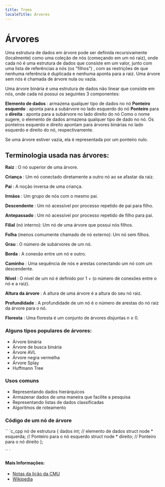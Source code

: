 ```yaml
---
title: Trees
localeTitle: Árvores
---
```

# Árvores

Uma estrutura de dados em árvore pode ser definida recursivamente (localmente) como uma coleção de nós (começando em um nó raiz), onde cada nó é uma estrutura de dados que consiste em um valor, junto com uma lista de referências a nós (os "filhos") , com as restrições de que nenhuma referência é duplicada e nenhuma aponta para a raiz. Uma árvore sem nós é chamada de árvore nula ou vazia.

Uma árvore binária é uma estrutura de dados não linear que consiste em nós, onde cada nó possui os seguintes 3 componentes:

**Elemento de dados** : armazena qualquer tipo de dados no nó **Ponteiro esquerdo** : aponta para a subárvore no lado esquerdo do nó **Ponteiro** para a **direita** : aponta para a subárvore no lado direito do nó Como o nome sugere, o elemento de dados armazena qualquer tipo de dado no nó. Os ponteiros esquerdo e direito apontam para árvores binárias no lado esquerdo e direito do nó, respectivamente.

Se uma árvore estiver vazia, ela é representada por um ponteiro nulo.

## Terminologia usada nas árvores:

**Raiz** : O nó superior de uma árvore.

**Criança** : Um nó conectado diretamente a outro nó ao se afastar da raiz.

**Pai** : A noção inversa de uma criança.

**Irmãos** : Um grupo de nós com o mesmo pai.

**Descendente** : Um nó acessível por processo repetido de pai para filho.

**Antepassado** : Um nó acessível por processo repetido de filho para pai.

**Filial** (nó interno): Um nó de uma árvore que possui nós filhos.

**Folha** (menos comumente chamado de nó externo): Um nó sem filhos.

**Grau** : O número de subárvores de um nó.

**Borda** : A conexão entre um nó e outro.

**Caminho** : Uma sequência de nós e arestas conectando um nó com um descendente.

**Nível** : O nível de um nó é definido por 1 + (o número de conexões entre o nó e a raiz).

**Altura da árvore** : A altura de uma árvore é a altura do seu nó raiz.

**Profundidade** : A profundidade de um nó é o número de arestas do nó raiz da árvore para o nó.

**Floresta** : Uma floresta é um conjunto de árvores disjuntas n ≥ 0.

### Alguns tipos populares de árvores:

*   Árvore binária
*   Árvore de busca binária
*   Árvore AVL
*   Árvore negra vermelha
*   Árvore Splay
*   Huffmann Tree

### Usos comuns

*   Representando dados hierárquicos
*   Armazenar dados de uma maneira que facilite a pesquisa
*   Representando listas de dados classificadas
*   Algoritmos de roteamento

### Código de um nó de árvore

\`\` \`c\_cpp nó de estrutura { dados int; // elemento de dados struct node \* esquerda; // Ponteiro para o nó esquerdo struct node \* direito; // Ponteiro para o nó direito };

\`\` \`

#### Mais Informações:

*   [Notas da lição da CMU](http://www.cs.cmu.edu/~clo/www/CMU/DataStructures/Lessons/lesson4_1.htm)
*   [Wikipedia](https://en.wikipedia.org/wiki/Tree_(data_structure))